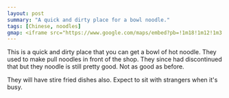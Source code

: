 ```yaml
---
layout: post
summary: "A quick and dirty place for a bowl noodle."
tags: [Chinese, noodles]
gmap: <iframe src="https://www.google.com/maps/embed?pb=!1m18!1m12!1m3!1d244.31169858182085!2d104.92097588227833!3d11.552776706994473!2m3!1f0!2f0!3f0!3m2!1i1024!2i768!4f13.1!3m3!1m2!1s0x31095193d3b6420d%3A0xc151c0124f4eb828!2sChorng!5e0!3m2!1sen!2skh!4v1720504588393!5m2!1sen!2skh" width="600" height="450" style="border:0;" allowfullscreen="" loading="lazy" referrerpolicy="no-referrer-when-downgrade"></iframe
---
```


This is a quick and dirty place that you can get a bowl of hot noodle. They used to make pull noodles in front of the shop. They since had discontinued that but they noodle is still pretty good. Not as good as before. 

They will have stire fried dishes also. Expect to sit with strangers when it's busy.

